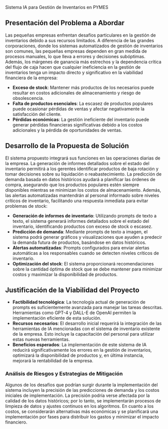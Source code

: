 Sistema IA para Gestión de Inventarios en PYMES

## Presentación del Problema a Abordar

Las pequeñas empresas enfrentan desafíos particulares en la gestión de inventarios debido a sus recursos limitados. A diferencia de las grandes corporaciones, donde los sistemas automatizados de gestión de inventarios son comunes, las pequeñas empresas dependen en gran medida de procesos manuales, lo que lleva a errores y decisiones subóptimas. Además, los márgenes de ganancia más estrechos y la dependencia crítica del flujo de caja hacen que cualquier ineficiencia en la gestión de inventarios tenga un impacto directo y significativo en la viabilidad financiera de la empresa:
- **Exceso de stock**: Mantener más productos de los necesarios puede resultar en costos adicionales de almacenamiento y riesgo de obsolescencia.
- **Falta de productos esenciales**: La escasez de productos populares puede ocasionar pérdidas de ventas y afectar negativamente la satisfacción del cliente.
- **Pérdidas económicas**: La gestión ineficiente del inventario puede generar pérdidas financieras significativas debido a los costos adicionales y la pérdida de oportunidades de ventas.
  

## Desarrollo de la Propuesta de Solución

El sistema propuesto integrará sus funciones en las operaciones diarias de la empresa. La generación de informes detallados sobre el estado del inventario permitirá a los gerentes identificar productos de baja rotación y tomar decisiones sobre su liquidación o reabastecimiento. La predicción de demanda basada en datos históricos ayudará a planificar las órdenes de compra, asegurando que los productos populares estén siempre disponibles mientras se minimizan los costos de almacenamiento. Además, las alertas automatizadas mantendrán al personal informado sobre niveles críticos de inventario, facilitando una respuesta inmediata para evitar problemas de stock:
- **Generación de informes de inventario**: Utilizando prompts de texto a texto, el sistema generará informes detallados sobre el estado del inventario, identificando productos con exceso de stock o escasez.
- **Predicción de demanda**: Mediante prompts de texto a imagen, el sistema podrá generar gráficos y visualizaciones que ayuden a predecir la demanda futura de productos, basándose en datos históricos.
- **Alertas automatizadas**: Prompts configurados para enviar alertas automáticas a los responsables cuando se detecten niveles críticos de inventario.
- **Optimización del stock**: El sistema proporcionará recomendaciones sobre la cantidad óptima de stock que se debe mantener para minimizar costos y maximizar la disponibilidad de productos.


## Justificación de la Viabilidad del Proyecto

- **Factibilidad tecnológica**: La tecnología actual de generación de prompts es suficientemente avanzada para manejar las tareas descritas. Herramientas como GPT-4 y DALL-E de OpenAI permiten la implementación eficiente de esta solución.
- **Recursos necesarios**: El desarrollo inicial requerirá la integración de las herramientas de IA mencionadas con el sistema de inventario existente de la empresa. Esto incluye la capacitación del personal para utilizar estas nuevas herramientas.
- **Beneficios esperados**: La implementación de este sistema de IA reducirá significativamente los errores en la gestión de inventarios, optimizará la disponibilidad de productos y, en última instancia, mejorará la rentabilidad de la empresa.


### Análisis de Riesgos y Estrategias de Mitigación

Algunos de los desafíos que podrían surgir durante la implementación del sistema incluyen la precisión de las predicciones de demanda y los costos iniciales de implementación. La precisión podría verse afectada por la calidad de los datos históricos; por lo tanto, se implementarán procesos de limpieza de datos y ajustes continuos en los algoritmos. En cuanto a los costos, se considerarán alternativas más económicas y se planificará una implementación por fases para distribuir los gastos y minimizar el impacto financiero.


